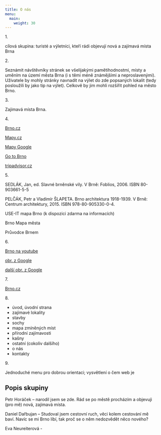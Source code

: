 ```yaml
---
title: O nás 
menu:
  main:
    weight: 30
---
```




 

<p> 1. </p>
<p> cílová skupina: turisté a výletníci, kteří rádi objevují nová a zajímavá místa Brna </p>
 <p> 2. </p>
<p> Seznámit návštěvníky stránek se všelijakými pamětihodnostmi, místy a
uměním 
na území města Brna (i s těmi méně známějšími a neproslavenými). Uživatele
by
mohly stránky navnadit na výlet do zde popsaných lokalit (tedy posloužili by
   jako tip na výlet). Celkově by jim mohli rozšířit pohled na město Brno. </p> 


<p> 3. </p>
<p> Zajímavá místa Brna. </p>
<p> 4. </p>
<p> <a href="https://www.brno.cz/uvodni-strana/">Brno.cz</a> </p>
<p> <a href="https://mapy.cz">Mapy.cz</a> </p>
 <p> <a href="https://www.google.cz/maps">Mapy Google</a> </p>
<p>   <a href=" https://www.gotobrno.cz/poznejte-brno/poznejte-dalsi-zajimava-mista-v-brne/">Go to Brno</a> </p>
<p> <a href="https://www.tripadvisor.cz/Attractions-g274714-Activities-c47-t163-Brno_South_Moravian_Region_Moravia.html">tripadvisor.cz</a> </p>




<p> 5. </p>
<p> SEDLÁK, Jan, ed. Slavné brněnské vily. V Brně: Foblios, 2006. ISBN 
80-903661-5-5 </p>
 <p> PELČÁK, Petr a Vladimír ŠLAPETA. Brno architektura 1918-1939. V Brně: Centrum
architektury, 2015. ISBN 978-80-905330-0-4.</p>
<p> USE-IT mapa Brno (k dispozici zdarma na informacích) </p>
<p> Brno Mapa města </p>
<p> Průvodce Brnem  </p>


 <p> 6. </p>
<p> <a href="https://www.youtube.com/user/cityofbrno">Brno na youtube</a> </p>
<p> <a href="https://www.google.cz/search?q=brno&rlz=1C1AVNE_enCZ662CZ662&source=lnms&tbm=isch&sa=X&ved=0ahUKEwiI3L2Zn4_aAhWQGuwKHUIXBc0Q_AUICygC&biw=1366&bih=637#imgrc=2KIJhsCFfD1snM:">obr. z Google</a> </p>
<p> <a href="https://www.google.cz/search?rlz=1C1AVNE_enCZ662CZ662&biw=1366&bih=637&tbm=isch&sa=1&ei=3qi7WonLOK3ikgWMm6Ag&q=denisovy+sady+brno+&oq=denisovy+sady+brno+&gs_l=psy-ab.3..0i30k1.22574.26687.0.26800.21.12.1.8.9.0.94.812.12.12.0....0...1c.1.64.psy-ab..0.20.783...0j0i67k1j0i24k1j0i5i30k1.0.rIwgyBq-JPE#imgrc=cIfQn36tcF-v6M:
">další obr. z Google</a> </p>  
<p> 7. </p>
 <a href="https://www.brno.cz/uvodni-strana/">Brno.cz</a>


<p> 8. </p>
 <ul>
  <li> úvod, úvodní strana 
<li> zajímavé lokality 
<li> stavby 
<li> sochy 
<li> mapa zmíněných míst 
<li> přírodní zajímavosti
<li> kašny
<li> ostatní (cokoliv dalšího) 
<li> o nás 
<li> kontakty 
</ul>


<p> 9. </p>
<p> Jednoduché menu pro dobrou orientaci; vysvětlení o čem web je </p>
 <h2> Popis skupiny </h2>
<p> Petr Horáček – narodil jsem se zde. Rád se po městě procházím a objevuji (pro mě) nová, zajímavá místa. </p>
<p> Daniel Dařbujan – Studoval jsem cestovní ruch, věci kolem cestování mě baví. 
                      Navíc se mi Brno líbí, tak proč se o něm nedozvědět něco nového?</p>
<p> Eva Neureiterová - </p>


[Hugo]: https://gohugo.io
[VIKBA07]: https://is.muni.cz/predmet/phil/VIKBA07
[hugoDocs]: https://gohugo.io/documentation/
[qs]: https://gohugo.io/getting-started/quick-start/

